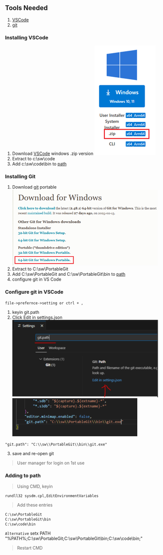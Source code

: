 ## Tools Needed
1. [VSCode][1]
1. [git][2]

### Installing VSCode
1. Download [VSCode][1] windows .zip version 
![](img\vscode-zip.png)
1. Extract to c:\sw\code
1. Add c:\sw\code\bin to [path](#adding-to-path)

### Installing Git

1. Download [git][2] portable
![](img\git-portable.png)
1. Extract to C:\sw\PortableGit
1. Add C:\sw\PortableGit and C:\sw\PortableGit\bin to [path](#adding-to-path)
1. configure git in VS Code

### Configure git in VSCode
`file->prefernce->setting or ctrl + ,`

1. keyin git.path
2. Click Edit in settings.json  
![git.path][3] ![settings.json][4]

`"git.path": "C:\\sw\\PortableGit\\bin\\git.exe"`

3. save and re-open git
> User manager for login on 1st use


### Adding to path
> Using CMD, keyin
```bash
rundll32 sysdm.cpl,EditEnvironmentVariables
```
> Add these entries
```
C:\sw\PortableGit
C:\sw\PortableGit\bin
C:\sw\code\bin
```
`Alternative`
setx PATH "%PATH%;C:\sw\PortableGit;C:\sw\PortableGit\bin;C:\sw\code\bin;"

>Restart CMD

[1]:https://code.visualstudio.com/download
[2]:https://git-scm.com/downloads/win
[3]:img/vsc-git-path.png
[4]:img/vsc-git-path-save.png
